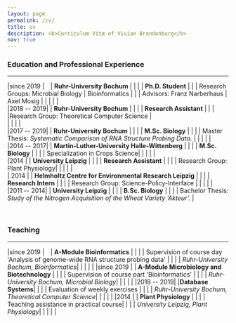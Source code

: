 ```yaml
---
layout: page
permalink: /cv/
title: cv
description: <b>Curriculum Vitæ of Vivian Brandenburg</b>
nav: true
---
```


### Education and Professional Experience
---
                              

|since 2019  |&emsp;| **Ruhr-University Bochum** |
|            | | **Ph.D. Student**
|            | | Research Groups: Microbial Biology \| Bioinformatics
|            | | Advisors: Franz Narberhaus \| Axel Mosig |
|            | |   |          
|2018 -- 2019| | **Ruhr-University Bochum** |
|            | | **Research Assistant** |
|            | |Research Group: Theoretical Computer Science |      
|            | |   |          
|2017 -- 2019| | **Ruhr-University Bochum** |
|            | | **M.Sc. Biology** |
|            | | Master Thesis: *Systematic Comparison of RNA Structure Probing Data.* |
|            | |   |   
|2014 -- 2017| | **Martin-Luther-University Halle-Wittenberg** |
|            | | **M.Sc. Biology** |
|            | | Specialization in Crops Science|
|            | |   |   
|2014        | | **University Leipzig** |
|            | | **Research Assistant** |
|            | | Research Group: Plant Physiology|
|            | |   |   
| 2014       | | **Helmholtz Centre for Environmental Research Leipzig** |
|            | | **Research Intern** |
|            | | Research Group: Science-Policy-Interface |
|            | |   |   
|2011 -- 2014| | **University Leipzig** |
|            | | **B.Sc. Biology** |
|            | | Bachelor Thesis: *Study of the Nitrogen Acquisition of the Wheat Variety ’Akteur’.* |


<br>

### Teaching
---                        

|since 2019  |&emsp;| **A-Module Bioinformatics** |
|            | | Supervision of course day 'Analysis of genome-wide RNA structure probing data' |
|            | | *Ruhr-University Bochum, Bioinformatics*|
|            | |   | 
|since 2019  | | **A-Module Microbiology and Biotechnology** |
|            | | Supervision of course part 'Bioinformatics' |
|            | | *Ruhr-University Bochum, Microbial Biology*|
|            | |   | 
|2018 -- 2019| |**Database Systems**|
|            | | Evaluation of weekly exercises |
|            | | *Ruhr-University Bochum, Theoretical Computer Science*|
|            | |   | 
|2014        | | **Plant Physiology** |
|            | | Teaching assistance in practical course|
|            | | *University Leipzig, Plant Physiology*|
|            | |   | 

